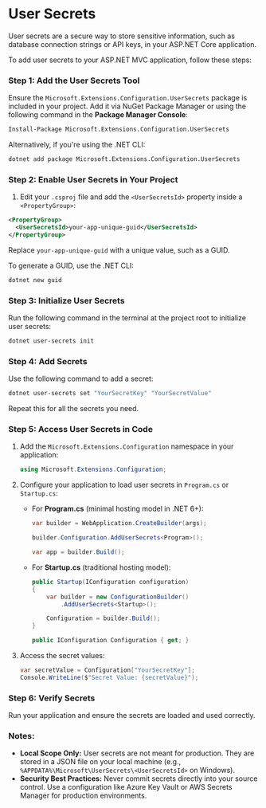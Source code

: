 # User Secrets

User secrets are a secure way to store sensitive information, such as database connection strings or API keys, in your ASP.NET Core application.

To add user secrets to your ASP.NET MVC application, follow these steps:

### Step 1: Add the User Secrets Tool
Ensure the `Microsoft.Extensions.Configuration.UserSecrets` package is included in your project. Add it via NuGet Package Manager or using the following command in the **Package Manager Console**:

```bash
Install-Package Microsoft.Extensions.Configuration.UserSecrets
```

Alternatively, if you're using the .NET CLI:

```bash
dotnet add package Microsoft.Extensions.Configuration.UserSecrets
```

### Step 2: Enable User Secrets in Your Project
1. Edit your `.csproj` file and add the `<UserSecretsId>` property inside a `<PropertyGroup>`:

```xml
<PropertyGroup>
  <UserSecretsId>your-app-unique-guid</UserSecretsId>
</PropertyGroup>
```

Replace `your-app-unique-guid` with a unique value, such as a GUID.

To generate a GUID, use the .NET CLI:

```bash
dotnet new guid
```

### Step 3: Initialize User Secrets
Run the following command in the terminal at the project root to initialize user secrets:

```bash
dotnet user-secrets init
```

### Step 4: Add Secrets
Use the following command to add a secret:

```bash
dotnet user-secrets set "YourSecretKey" "YourSecretValue"
```

Repeat this for all the secrets you need.

### Step 5: Access User Secrets in Code
1. Add the `Microsoft.Extensions.Configuration` namespace in your application:

   ```csharp
   using Microsoft.Extensions.Configuration;
   ```

2. Configure your application to load user secrets in `Program.cs` or `Startup.cs`:

   - For **Program.cs** (minimal hosting model in .NET 6+):
     ```csharp
     var builder = WebApplication.CreateBuilder(args);
     
     builder.Configuration.AddUserSecrets<Program>();

     var app = builder.Build();
     ```

   - For **Startup.cs** (traditional hosting model):
     ```csharp
     public Startup(IConfiguration configuration)
     {
         var builder = new ConfigurationBuilder()
             .AddUserSecrets<Startup>();

         Configuration = builder.Build();
     }

     public IConfiguration Configuration { get; }
     ```

3. Access the secret values:
   ```csharp
   var secretValue = Configuration["YourSecretKey"];
   Console.WriteLine($"Secret Value: {secretValue}");
   ```

### Step 6: Verify Secrets
Run your application and ensure the secrets are loaded and used correctly.

### Notes:
- **Local Scope Only:** User secrets are not meant for production. They are stored in a JSON file on your local machine (e.g., `%APPDATA%\Microsoft\UserSecrets\<UserSecretsId>` on Windows).
- **Security Best Practices:** Never commit secrets directly into your source control. Use a configuration like Azure Key Vault or AWS Secrets Manager for production environments.